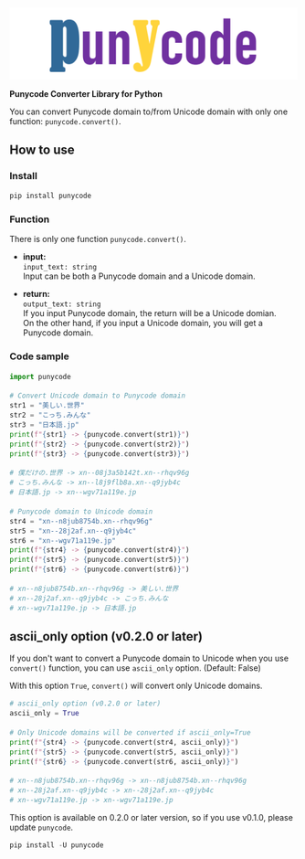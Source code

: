 ![punycode logo](https://raw.githubusercontent.com/Yutsuro/punycode/main/image/logo.png)

**Punycode Converter Library for Python**

You can convert Punycode domain to/from Unicode domain with only one function: `punycode.convert()`.

## How to use

### Install

```sh
pip install punycode
```

### Function

There is only one function `punycode.convert()`.

* <b>input:</b>  
`input_text: string`  
Input can be both a Punycode domain and a Unicode domain.

* <b>return:</b>  
`output_text: string`  
If you input Punycode domain, the return will be a Unicode domian.  
On the other hand, if you input a Unicode domain, you will get a Punycode domain.

### Code sample

```python
import punycode

# Convert Unicode domain to Punycode domain
str1 = "美しい.世界"
str2 = "こっち.みんな"
str3 = "日本語.jp"
print(f"{str1} -> {punycode.convert(str1)}")
print(f"{str2} -> {punycode.convert(str2)}")
print(f"{str3} -> {punycode.convert(str3)}")

# 僕だけの.世界 -> xn--08j3a5b142t.xn--rhqv96g
# こっち.みんな -> xn--l8j9flb8a.xn--q9jyb4c
# 日本語.jp -> xn--wgv71a119e.jp

# Punycode domain to Unicode domain
str4 = "xn--n8jub8754b.xn--rhqv96g"
str5 = "xn--28j2af.xn--q9jyb4c"
str6 = "xn--wgv71a119e.jp"
print(f"{str4} -> {punycode.convert(str4)}")
print(f"{str5} -> {punycode.convert(str5)}")
print(f"{str6} -> {punycode.convert(str6)}")

# xn--n8jub8754b.xn--rhqv96g -> 美しい.世界
# xn--28j2af.xn--q9jyb4c -> こっち.みんな
# xn--wgv71a119e.jp -> 日本語.jp
```

## ascii_only option (v0.2.0 or later)

If you don't want to convert a Punycode domain to Unicode when you use `convert()` function, you can use `ascii_only` option. (Default: False)

With this option `True`, `convert()` will convert only Unicode domains.

```python
# ascii_only option (v0.2.0 or later)
ascii_only = True

# Only Unicode domains will be converted if ascii_only=True
print(f"{str4} -> {punycode.convert(str4, ascii_only)}")
print(f"{str5} -> {punycode.convert(str5, ascii_only)}")
print(f"{str6} -> {punycode.convert(str6, ascii_only)}")

# xn--n8jub8754b.xn--rhqv96g -> xn--n8jub8754b.xn--rhqv96g
# xn--28j2af.xn--q9jyb4c -> xn--28j2af.xn--q9jyb4c
# xn--wgv71a119e.jp -> xn--wgv71a119e.jp
```

This option is available on 0.2.0 or later version, so if you use v0.1.0, please update `punycode`.

```powershell
pip install -U punycode
```